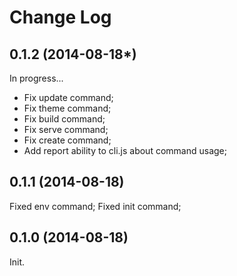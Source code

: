 Change Log
==========
0.1.2 (2014-08-18*)
-------------------

In progress...
* Fix update command;
* Fix theme command;
* Fix build command;
* Fix serve command;
* Fix create command;
* Add report ability to cli.js about command usage;


0.1.1 (2014-08-18)
------------------
Fixed env command;
Fixed init command;


0.1.0 (2014-08-18)
------------------
Init.